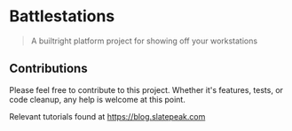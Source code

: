 # Battlestations
> A builtright platform project for showing off your workstations 


## Contributions
Please feel free to contribute to this project. Whether it's features, tests, or code cleanup, any help is welcome at this point.

Relevant tutorials found at https://blog.slatepeak.com
